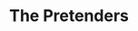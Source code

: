 ---
title: "The Pretenders"
summary: "The Pretenders are a British-American rock band formed in March 1978. The original band consisted of founder and main songwriter Chrissie Hynde , James Honeyman-Scott , Pete Farndon and Martin Chambers . Following the deaths of Honeyman-Scott in 1982 and Farndon in 1983, the band experienced numerous personnel changes; Hynde has been the band's only consistent member.The band's hit songs include \"Kid\" , \"Brass in Pocket\" , \"Talk of the Town\" , \"Message of Love\" , \"My City Was Gone\" , \"Back on the Chain Gang\" , \"Middle of the Road\" , \"2000 Miles\" , \"Don't Get Me Wrong\" , \"My Baby\" and \"I'll Stand by You\" . The Pretenders were inducted into the Rock and Roll Hall of Fame in 2005."
image: "the-pretenders.jpg"
apple_music_artist_url: "https://music.apple.com/gb/artist/the-pretenders/689822143"
wikipedia_url: "https://en.wikipedia.org/wiki/The_Pretenders"
---